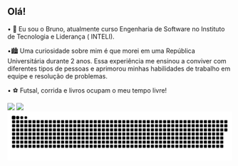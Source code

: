 ## Olá!

• 🎒 Eu sou o Bruno, atualmente curso Engenharia de Software no Instituto de Tecnologia e Liderança ( INTELI).

•🏙️ Uma curiosidade sobre mim é que morei em uma República Universitária durante 2 anos. Essa experiência me ensinou a conviver com diferentes tipos de pessoas e aprimorou minhas habilidades de trabalho em equipe e resolução de problemas.

• ⚽ Futsal, corrida e livros ocupam o meu tempo livre!

<div>
  <img width="42%" src="https://github-readme-stats.vercel.app/api?username=BrunoFrossard&show_icons=true&theme=dark&include_all_commits=true&count_private=true"/>
  <img width="50%" src="https://github-readme-stats.vercel.app/api/top-langs/?username=BrunoFrossard&layout=compact&langs_count=16&theme=dark"/>
</div>

<picture>
  <source media="(prefers-color-scheme: light)" srcset="https://raw.githubusercontent.com/AntonioMori/AntonioMori/output/github-contribution-grid-snake-dark.svg">
  <source media="(prefers-color-scheme: light)" srcset="https://raw.githubusercontent.com/AntonioMori/AntonioMori/output/github-contribution-grid-snake-dark.svg">
  <img alt="github contribution grid snake animation" src="https://raw.githubusercontent.com/AntonioMori/AntonioMori/output/github-contribution-grid-snake.svg">
</picture>


  
